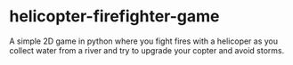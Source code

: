 # helicopter-firefighter-game
A simple 2D game in python where you fight fires with a helicoper as you collect water from a river and try to upgrade your copter and avoid storms.
